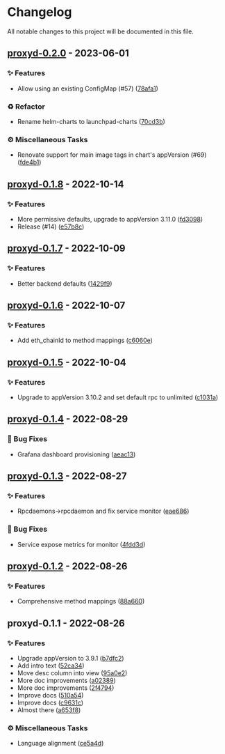 # Changelog

All notable changes to this project will be documented in this file.

## [proxyd-0.2.0](https://github.com/graphops/launchpad-charts/compare/proxyd-0.1.8...proxyd-0.2.0) - 2023-06-01

### <!-- 0 -->✨ Features

- Allow using an existing ConfigMap (#57) ([78afa1](https://github.com/graphops/launchpad-charts/commit/78afa19b764b93a4f8b4d2b41da8d60056fcdf9f))

### <!-- 2 -->♻️ Refactor

- Rename helm-charts to launchpad-charts ([70cd3b](https://github.com/graphops/launchpad-charts/commit/70cd3b7aed214e314ec0534bf845d687efab41d8))

### <!-- 7 -->⚙️ Miscellaneous Tasks

- Renovate support for main image tags in chart's appVersion (#69) ([fde4b1](https://github.com/graphops/launchpad-charts/commit/fde4b18394a3ac891a3dd0f5e4fd621fc9ae6052))

## [proxyd-0.1.8](https://github.com/graphops/launchpad-charts/compare/proxyd-0.1.7...proxyd-0.1.8) - 2022-10-14

### <!-- 0 -->✨ Features

- More permissive defaults, upgrade to appVersion 3.11.0 ([fd3098](https://github.com/graphops/launchpad-charts/commit/fd3098e75ea7310ea599f4a896bdd86ab9b0cd3f))
- Release (#14) ([e57b8c](https://github.com/graphops/launchpad-charts/commit/e57b8cefacee381173332eacb52c4ce496eb886a))

## [proxyd-0.1.7](https://github.com/graphops/launchpad-charts/compare/proxyd-0.1.6...proxyd-0.1.7) - 2022-10-09

### <!-- 0 -->✨ Features

- Better backend defaults ([1429f9](https://github.com/graphops/launchpad-charts/commit/1429f99ee9a5b7f724fa12b5c6b9915f42eddbaa))

## [proxyd-0.1.6](https://github.com/graphops/launchpad-charts/compare/proxyd-0.1.5...proxyd-0.1.6) - 2022-10-07

### <!-- 0 -->✨ Features

- Add eth_chainId to method mappings ([c6060e](https://github.com/graphops/launchpad-charts/commit/c6060ed723c382c541465bc20edfe2a1d444f013))

## [proxyd-0.1.5](https://github.com/graphops/launchpad-charts/compare/proxyd-0.1.4...proxyd-0.1.5) - 2022-10-04

### <!-- 0 -->✨ Features

- Upgrade to appVersion 3.10.2 and set default rpc to unlimited ([c1031a](https://github.com/graphops/launchpad-charts/commit/c1031ad1b9b643a0d584e1f2b0be0111da1297da))

## [proxyd-0.1.4](https://github.com/graphops/launchpad-charts/compare/proxyd-0.1.3...proxyd-0.1.4) - 2022-08-29

### <!-- 1 -->🐛 Bug Fixes

- Grafana dashboard provisioning ([aeac13](https://github.com/graphops/launchpad-charts/commit/aeac13e1cc1b0240155aed28c3db1150d37d8308))

## [proxyd-0.1.3](https://github.com/graphops/launchpad-charts/compare/proxyd-0.1.2...proxyd-0.1.3) - 2022-08-27

### <!-- 0 -->✨ Features

- Rpcdaemons->rpcdaemon and fix service monitor ([eae686](https://github.com/graphops/launchpad-charts/commit/eae6869bf95b23faa1d8ba11c78f539260d81590))

### <!-- 1 -->🐛 Bug Fixes

- Service expose metrics for monitor ([4fdd3d](https://github.com/graphops/launchpad-charts/commit/4fdd3d0d0a5b12a8d93521425fda4d7c783b229e))

## [proxyd-0.1.2](https://github.com/graphops/launchpad-charts/compare/proxyd-0.1.1...proxyd-0.1.2) - 2022-08-26

### <!-- 0 -->✨ Features

- Comprehensive method mappings ([88a660](https://github.com/graphops/launchpad-charts/commit/88a6608d8d5f33d94535ed4df443b83a05926542))

## proxyd-0.1.1 - 2022-08-26

### <!-- 0 -->✨ Features

- Upgrade appVersion to 3.9.1 ([b7dfc2](https://github.com/graphops/launchpad-charts/commit/b7dfc2877efb168aa83430760027380ba85963b1))
- Add intro text ([52ca34](https://github.com/graphops/launchpad-charts/commit/52ca34ab063c1cbd229a3218939f999d34b313c5))
- Move desc column into view ([95a0e2](https://github.com/graphops/launchpad-charts/commit/95a0e2cdebb5904d1992641c0c20b60eca14d966))
- More doc improvements ([a02389](https://github.com/graphops/launchpad-charts/commit/a023899b38734e2b785c49ce1fe53ccc10a741da))
- More doc improvements ([2f4794](https://github.com/graphops/launchpad-charts/commit/2f4794c5f0d52affca669d1b5c359f93bd024f36))
- Improve docs ([510a54](https://github.com/graphops/launchpad-charts/commit/510a54e1ba694900f6daa6f499f5717c17e0a80f))
- Improve docs ([c9631c](https://github.com/graphops/launchpad-charts/commit/c9631c5aff0097897ff356efb622ee21b6de7b00))
- Almost there ([a653f8](https://github.com/graphops/launchpad-charts/commit/a653f801d2a483cde97240128e73037bc536be3a))

### <!-- 7 -->⚙️ Miscellaneous Tasks

- Language alignment ([ce5a4d](https://github.com/graphops/launchpad-charts/commit/ce5a4d3471ce4d64c8f617321e544c6134a1ca80))

